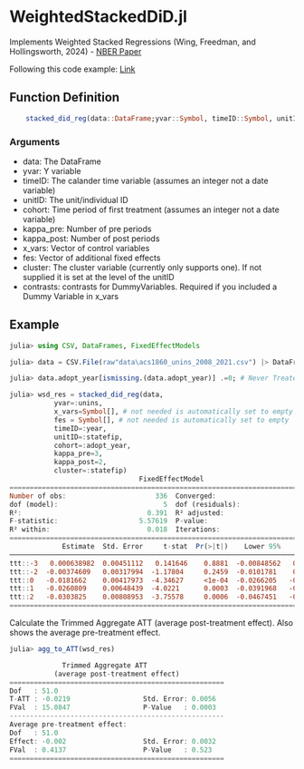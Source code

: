 # WeightedStackedDiD.jl

Implements Weighted Stacked Regressions (Wing, Freedman, and Hollingsworth, 2024) - [NBER Paper](https://www.nber.org/system/files/working_papers/w32054/w32054.pdf)  

Following this code example: [Link](https://github.com/hollina/stacked-did-weights/tree/main?tab=readme-ov-file)

## Function Definition

```julia
    stacked_did_reg(data::DataFrame;yvar::Symbol, timeID::Symbol, unitID::Symbol, cohort::Symbol, kappa_pre::Int, kappa_post::Int,x_vars::Vector{Symbol}=Symbol[],fes::Vector{Symbol}=Symbol[],cluster::Union{Nothing,Symbol}=nothing,contrasts::Dict{Symbol, DummyCoding}=Dict{Symbol, DummyCoding}())
```
### Arguments  

 * data: The DataFrame
 * yvar: Y variable
 * timeID: The calander time variable (assumes an integer not a date variable)
 * unitID: The unit/individual ID
 * cohort: Time period of first treatment (assumes an integer not a date variable)
 * kappa_pre: Number of pre periods
 * kappa_post: Number of post periods
 * x_vars: Vector of control variables
 * fes: Vector of additional fixed effects
 * cluster: The cluster variable (currently only supports one). If not supplied it is set at the level of the unitID
 * contrasts: contrasts for DummyVariables. Required if you included a Dummy Variable in x_vars

## Example


```julia
julia> using CSV, DataFrames, FixedEffectModels

julia> data = CSV.File(raw"data\acs1860_unins_2008_2021.csv") |> DataFrame;

julia> data.adopt_year[ismissing.(data.adopt_year)] .=0; # Never Treated Adoption time must be set to zero

julia> wsd_res = stacked_did_reg(data,                                                                                                                  
           yvar=:unins,                                                                                                                       
           x_vars=Symbol[], # not needed is automatically set to empty                                                                        
           fes = Symbol[], # not needed is automatically set to empty                                                                         
           timeID=:year,                                                                                                                      
           unitID=:statefip,                                                                                                                 
           cohort=:adopt_year,                                                                                                          
           kappa_pre=3,                                                                                                                       
           kappa_post=2,                                                                                                                      
           cluster=:statefip)
                                FixedEffectModel
================================================================================
Number of obs:                      336  Converged:                         true
dof (model):                          5  dof (residuals):                     39
R²:                               0.391  R² adjusted:                      0.369
F-statistic:                    5.57619  P-value:                          0.001
R² within:                        0.018  Iterations:                           2
================================================================================
             Estimate  Std. Error     t-stat  Pr(>|t|)    Lower 95%    Upper 95%
────────────────────────────────────────────────────────────────────────────────
ttt::-3   0.000638982  0.00451112   0.141646    0.8881  -0.00848562   0.00976358
ttt::-2  -0.00374609   0.00317994  -1.17804     0.2459  -0.0101781    0.00268595
ttt::0   -0.0181662    0.00417973  -4.34627     <1e-04  -0.0266205   -0.00971193
ttt::1   -0.0260809    0.00648439  -4.0221      0.0003  -0.0391968   -0.012965
ttt::2   -0.0303825    0.00808953  -3.75578     0.0006  -0.0467451   -0.0140199
================================================================================
```

Calculate the Trimmed Aggregate ATT (average post-treatment effect). Also shows the average pre-treatment effect.  

```julia
julia> agg_to_ATT(wsd_res)

             Trimmed Aggregate ATT
           (average post-treatment effect)
=====================================================
Dof   : 51.0
T-ATT : -0.0219                  Std. Error: 0.0056
FVal  : 15.0847                  P-Value   : 0.0003
-----------------------------------------------------
Average pre-treatment effect:
Dof   : 51.0
Effect: -0.002                   Std. Error: 0.0032
FVal  : 0.4137                   P-Value   : 0.523
=====================================================
```